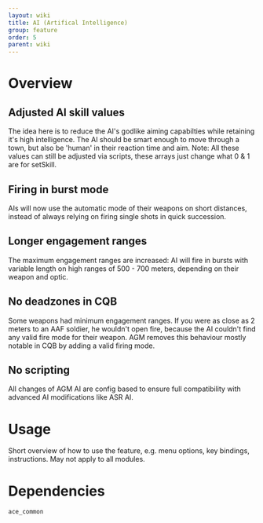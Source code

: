 ```yaml
---
layout: wiki
title: AI (Artifical Intelligence)
group: feature
order: 5
parent: wiki
---
```


# Overview
## Adjusted AI skill values
The idea here is to reduce the AI's godlike aiming capabilties while retaining it's high intelligence. The AI should be smart enough to move through a town, but also be 'human' in their reaction time and aim.
Note: All these values can still be adjusted via scripts, these arrays just change what 0 & 1 are for setSkill.
## Firing in burst mode
AIs will now use the automatic mode of their weapons on short distances, instead of always relying on firing single shots in quick succession.
## Longer engagement ranges
The maximum engagement ranges are increased: AI will fire in bursts with variable length on high ranges of 500 - 700 meters, depending on their weapon and optic.
## No deadzones in CQB
Some weapons had minimum engagement ranges. If you were as close as 2 meters to an AAF soldier, he wouldn't open fire, because the AI couldn't find any valid fire mode for their weapon. AGM removes this behaviour mostly notable in CQB by adding a valid firing mode.
## No scripting
All changes of AGM AI are config based to ensure full compatibility with advanced AI modifications like ASR AI.

# Usage
Short overview of how to use the feature, e.g. menu options, key bindings, 
instructions. May not apply to all modules.

# Dependencies
`ace_common`
